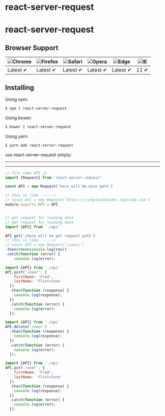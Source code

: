 # react-server-request
# react-server-request


## Browser Support

![Chrome](https://raw.github.com/alrra/browser-logos/master/src/chrome/chrome_48x48.png) | ![Firefox](https://raw.github.com/alrra/browser-logos/master/src/firefox/firefox_48x48.png) | ![Safari](https://raw.github.com/alrra/browser-logos/master/src/safari/safari_48x48.png) | ![Opera](https://raw.github.com/alrra/browser-logos/master/src/opera/opera_48x48.png) | ![Edge](https://raw.github.com/alrra/browser-logos/master/src/edge/edge_48x48.png) | ![IE](https://raw.github.com/alrra/browser-logos/master/src/archive/internet-explorer_9-11/internet-explorer_9-11_48x48.png) |
--- | --- | --- | --- | --- | --- |
Latest ✔ | Latest ✔ | Latest ✔ | Latest ✔ | Latest ✔ | 11 ✔ |

 
## Installing

Using npm:

```bash
$ npm i react-server-request
```

Using bower:

```bash
$ bower i react-server-request
```

Using yarn:

```bash
$ yarn add react-server-request
```






use react-server-request simply:
_______________________________
-----------------------------------

```js
// file name API.js
import {Request} from 'react-server-request'

const API = new Request('here will be main path')

// this is like  ----->
// const API = new Request('https://jsonplaceholder.typicode.com')
module.exports.API = API

```


```js

// get request for loading data
// get request for loading data
import {API} from './api'

API.get('/here will be get request path')
// this is like  ----->
// const API = new Request('/users')
.then(res=>console.log(res))
.catch(function (error) {
    console.log(error);
```


```js
import {API} from './api'
API.post('/user', {
    firstName: 'Fred',
    lastName: 'Flintstone'
  })
  .then(function (response) {
    console.log(response);
  })
  .catch(function (error) {
    console.log(error);
  });
```



```js
import {API} from './api'
API.delete('/user')
  .then(function (response) {
    console.log(response);
  })
  .catch(function (error) {
    console.log(error);
  });
```


```js
import {API} from './api'
API.put('/user', {
    firstName: 'Fred',
    lastName: 'Flintstone'
  })
  .then(function (response) {
    console.log(response);
  })
  .catch(function (error) {
    console.log(error);
  });
```



<!-- 
this is really eassy tio use and very light weight so it will be good user experince
this is really eassy tio use and very light weight so it will be good user experince
this is really eassy tio use and very light weight so it will be good user experince -->